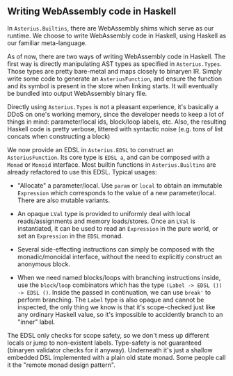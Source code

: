 ## Writing WebAssembly code in Haskell

In `Asterius.Builtins`, there are WebAssembly shims which serve as our runtime.
We choose to write WebAssembly code in Haskell, using Haskell as our familiar
meta-language.

As of now, there are two ways of writing WebAssembly code in Haskell. The first
way is directly manipulating AST types as specified in `Asterius.Types`. Those
types are pretty bare-metal and maps closely to binaryen IR. Simply write some
code to generate an `AsteriusFunction`, and ensure the function and its symbol
is present in the store when linking starts. It will eventually be bundled into
output WebAssembly binary file.

Directly using `Asterius.Types` is not a pleasant experience, it's basically a
DDoS on one's working memory, since the developer needs to keep a lot of things
in mind: parameter/local ids, block/loop labels, etc. Also, the resulting
Haskell code is pretty verbose, littered with syntactic noise (e.g. tons of
list concats when constructing a block)

We now provide an EDSL in `Asterius.EDSL` to construct an `AsteriusFunction`.
Its core type is `EDSL a`, and can be composed with a `Monad` or `Monoid`
interface. Most builtin functions in `Asterius.Builtins` are already refactored
to use this EDSL. Typical usages:

* "Allocate" a parameter/local. Use `param` or `local` to obtain an immutable
  `Expression` which corresponds to the value of a new parameter/local. There
  are also mutable variants.

* An opaque `LVal` type is provided to uniformly deal with local
  reads/assignments and memory loads/stores. Once an `LVal` is instantiated, it
  can be used to read an `Expression` in the pure world, or set an `Expression`
  in the `EDSL` monad.

* Several side-effecting instructions can simply be composed with the
  monadic/monoidal interface, without the need to explicitly construct an
  anonymous block.

* When we need named blocks/loops with branching instructions inside, use the
 `block`/`loop` combinators which has the type `(Label -> EDSL ()) -> EDSL ()`.
  Inside the passed in continuation, we can use `break'` to perform branching.
  The `Label` type is also opaque and cannot be inspected, the only thing we know
  is that it's scope-checked just like any ordinary Haskell value, so it's
  impossible to accidently branch to an "inner" label.

The EDSL only checks for scope safety, so we don't mess up different locals or
jump to non-existent labels. Type-safety is not guaranteed (binaryen validator
checks for it anyway). Underneath it's just a shallow embedded DSL implemented
with a plain old state monad. Some people call it the "remote monad design
pattern".
